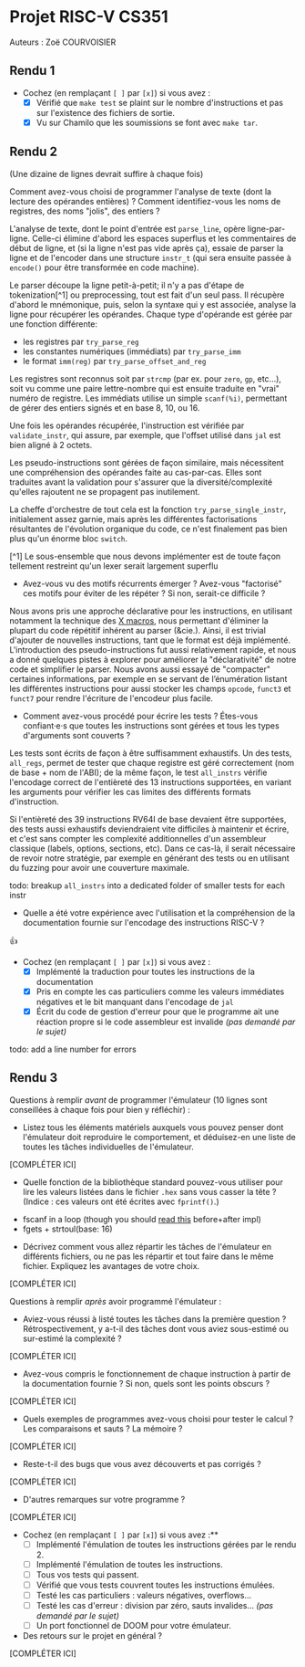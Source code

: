 # Projet RISC-V CS351

Auteurs : Zoë COURVOISIER

## Rendu 1

* Cochez (en remplaçant `[ ]` par `[x]`) si vous avez :
  - [x] Vérifié que `make test` se plaint sur le nombre d'instructions et pas
      sur l'existence des fichiers de sortie.
  - [x] Vu sur Chamilo que les soumissions se font avec `make tar`.

## Rendu 2

(Une dizaine de lignes devrait suffire à chaque fois)

Comment avez-vous choisi de programmer l'analyse de texte (dont la lecture
des opérandes entières) ? Comment identifiez-vous les noms de registres, des noms "jolis", des entiers ?

L'analyse de texte, dont le point d'entrée est `parse_line`, opère
ligne-par-ligne. Celle-ci élimine d'abord les espaces superflus et
les commentaires de début de ligne, et (si la ligne n'est pas vide
après ça), essaie de parser la ligne et de l'encoder dans une
structure `instr_t` (qui sera ensuite passée à `encode()` pour être
transformée en code machine).

Le parser découpe la ligne petit-à-petit; il n'y a pas d'étape de
tokenization[^1] ou preprocessing, tout est fait d'un seul pass.
Il récupère d'abord le mnémonique, puis, selon la syntaxe qui y
est associée, analyse la ligne pour récupérer les opérandes.
Chaque type d'opérande est gérée par une fonction différente:
  - les registres par `try_parse_reg`
  - les constantes numériques (immédiats) par `try_parse_imm`
  - le format `imm(reg)` par `try_parse_offset_and_reg`

Les registres sont reconnus soit par `strcmp` (par ex. pour `zero`,
`gp`, etc...), soit vu comme une paire lettre-nombre qui est ensuite
traduite en "vrai" numéro de registre.
Les immédiats utilise un simple `scanf(%i)`, permettant de gérer des
entiers signés et en base 8, 10, ou 16.

Une fois les opérandes récupérée, l'instruction est vérifiée par
`validate_instr`, qui assure, par exemple, que l'offset utilisé
dans `jal` est bien aligné à 2 octets.

Les pseudo-instructions sont gérées de façon similaire, mais
nécessitent une compréhension des opérandes faite au cas-par-cas.
Elles sont traduites avant la validation pour s'assurer que la
diversité/complexité qu'elles rajoutent ne se propagent pas
inutilement.

La cheffe d'orchestre de tout cela est la fonction `try_parse_single_instr`,
initialement assez garnie, mais après les différentes factorisations
résultantes de l'évolution organique du code, ce n'est finalement pas
bien plus qu'un énorme bloc `switch`.

[^1] Le sous-ensemble que nous devons implémenter est de toute façon
     tellement restreint qu'un lexer serait largement superflu

* Avez-vous vu des motifs récurrents émerger ? Avez-vous "factorisé" ces motifs
pour éviter de les répéter ? Si non, serait-ce difficile ?

Nous avons pris une approche déclarative pour les instructions, en
utilisant notamment la technique des [X macros](https://en.wikipedia.org/wiki/X_macro),
nous permettant d'éliminer la plupart du code répétitif inhérent au
parser (&cie.). Ainsi, il est trivial d'ajouter de nouvelles
instructions, tant que le format est déjà implémenté. L'introduction
des pseudo-instructions fut aussi relativement rapide, et nous a
donné quelques pistes à explorer pour améliorer la "déclarativité"
de notre code et simplifier le parser. Nous avons aussi essayé de
"compacter" certaines informations, par exemple en se servant de
l’énumération listant les différentes instructions pour aussi
stocker les champs `opcode`, `funct3` et `funct7` pour rendre
l'écriture de l'encodeur plus facile.

* Comment avez-vous procédé pour écrire les tests ? Étes-vous confiant·e·s que
toutes les instructions sont gérées et tous les types d'arguments sont couverts ?

Les tests sont écrits de façon à être suffisamment exhaustifs. Un des
tests, `all_regs`, permet de tester que chaque registre est géré
correctement (nom de base + nom de l'ABI); de la même façon, le test
`all_instrs` vérifie l'encodage correct de l'entièreté des 13
instructions supportées, en variant les arguments pour vérifier les
cas limites des différents formats d'instruction.

Si l'entièreté des 39 instructions RV64I de base devaient être
supportées, des tests aussi exhaustifs deviendraient vite difficiles
à maintenir et écrire, et c'est sans compter les complexité
additionnelles d'un assembleur classique (labels, options, sections,
etc). Dans ce cas-là, il serait nécessaire de revoir notre stratégie,
par exemple en générant des tests ou en utilisant du fuzzing pour
avoir une couverture maximale.

todo: breakup `all_instrs` into a dedicated folder of smaller tests for each instr

* Quelle a été votre expérience avec l'utilisation et la compréhension de la
documentation fournie sur l'encodage des instructions RISC-V ?

👍

* Cochez (en remplaçant `[ ]` par `[x]`) si vous avez :
  - [x] Implémenté la traduction pour toutes les instructions de la documentation
  - [x] Pris en compte les cas particuliers comme les valeurs immédiates négatives et le bit manquant dans l'encodage de `jal`
  - [x] Écrit du code de gestion d'erreur pour que le programme ait une réaction propre si le code assembleur est invalide _(pas demandé par le sujet)_

todo: add a line number for errors

## Rendu 3

Questions à remplir _avant_ de programmer l'émulateur (10 lignes sont conseillées à chaque fois pour bien y réfléchir) :

* Listez tous les éléments matériels auxquels vous pouvez penser dont l'émulateur doit reproduire le comportement, et déduisez-en une liste de toutes les tâches individuelles de l'émulateur.

[COMPLÉTER ICI]

* Quelle fonction de la bibliothèque standard pouvez-vous utiliser pour lire les valeurs listées dans le fichier `.hex` sans vous casser la tête ? (Indice : ces valeurs ont été écrites avec `fprintf()`.)

- fscanf in a loop (though you should [read this](https://sekrit.de/webdocs/c/beginners-guide-away-from-scanf.html)
before+after impl)
- fgets + strtoul(base: 16)

* Décrivez comment vous allez répartir les tâches de l'émulateur en différents fichiers, ou ne pas les répartir et tout faire dans le même fichier. Expliquez les avantages de votre choix.

[COMPLÉTER ICI]

Questions à remplir _après_ avoir programmé l'émulateur :

* Aviez-vous réussi à listé toutes les tâches dans la première question ? Rétrospectivement, y a-t-il des tâches dont vous aviez sous-estimé ou sur-estimé la complexité ?

[COMPLÉTER ICI]

* Avez-vous compris le fonctionnement de chaque instruction à partir de la
documentation fournie ? Si non, quels sont les points obscurs ?

[COMPLÉTER ICI]

* Quels exemples de programmes avez-vous choisi pour tester le calcul ? Les
comparaisons et sauts ? La mémoire ?

[COMPLÉTER ICI]

* Reste-t-il des bugs que vous avez découverts et pas corrigés ?

[COMPLÉTER ICI]

* D'autres remarques sur votre programme ?

[COMPLÉTER ICI]

* Cochez (en remplaçant `[ ]` par `[x]`) si vous avez :**
  - [ ] Implémenté l'émulation de toutes les instructions gérées par le rendu 2.
  - [ ] Implémenté l'émulation de toutes les instructions.
  - [ ] Tous vos tests qui passent.
  - [ ] Vérifié que vous tests couvrent toutes les instructions émulées.
  - [ ] Testé les cas particuliers : valeurs négatives, overflows...
  - [ ] Testé les cas d'erreur : division par zéro, sauts invalides... _(pas demandé par le sujet)_
  - [ ] Un port fonctionnel de DOOM pour votre émulateur.

* Des retours sur le projet en général ?

[COMPLÉTER ICI]
